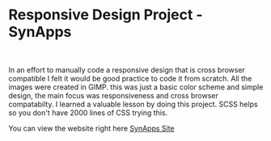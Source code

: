 <h1>Responsive Design Project - SynApps</h1><br>
 <p>In an effort to manually code a responsive design that is cross browser compatible I felt it would be good practice to code it from scratch. All the images were created in GIMP. this was just a basic color scheme and simple design, the main focus was responsiveness and cross browser compatabilty. I learned a valuable lesson by doing this project. SCSS helps so you don't have 2000 lines of CSS trying this.</p><br<br>
<p>You can view the website right here <a href="https://www.kerrycreech.art/synapps/index.html" target="_blank" rel="noopener noreferrer">SynApps Site</a></p>
